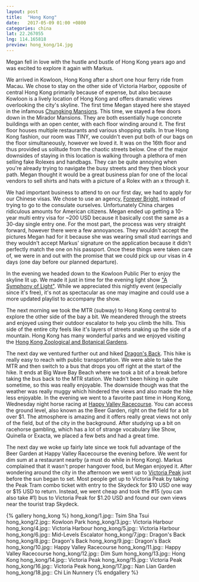 ```yaml
---
layout: post
title:  "Hong Kong"
date:   2017-05-09 01:00 +0800
categories: china
lat: 22.267055
lng: 114.165818
preview: hong_kong/14.jpg
---
```


Megan fell in love with the hustle and bustle of Hong Kong years ago and was excited to explore it again with Markus.

<!--more-->

We arrived in Kowloon, Hong Kong after a short one hour ferry ride from Macau. We chose to stay on the other side of Victoria Harbor, opposite of central Hong Kong primarily because of expense,
but also because Kowloon is a lively location of Hong Kong and offers dramatic views overlooking the city's skyline. The first time Megan stayed here she stayed in the infamous
[Chungking Mansions](https://en.wikipedia.org/wiki/Chungking_Mansions). This time, we stayed a few doors down in the Mirador Mansions. They are both essentially huge concrete buildings with an open
center, with each floor winding around it. The first floor houses multiple restaurants and various shopping stalls. In true Hong Kong fashion, our room was TINY, we couldn't even put both of our bags
on the floor simultaneously, however we loved it. It was on the 16th floor and thus provided us solitude from the chaotic streets below. One of the major downsides of staying in this location is
walking through a plethora of men selling fake Rolexes and handbags. They can be quite annoying when you're already trying to navigate the busy streets and they then block your path. Megan thought
it would be a great business plan for one of the local vendors to sell shirts and hats with a picture of a Rolex with an x through it.

We had important business to attend to on our first day, we had to apply for our Chinese visas. We chose to use an agency, [Forever Bright](http://www.fbt-chinavisa.com.hk/), instead of trying to go
to the consulate ourselves. Unfortunately China charges ridiculous amounts for American citizens. Megan ended up getting a 10-year multi entry visa for ~200 USD because it basically cost the same as
a 30-day single entry one. For the most part, the process was very straight forward, however there were a few annoyances.  They wouldn't accept the pictures Megan had for it because she was wearing
small stud earrings and they wouldn't accept Markus' signature on the application because it didn't perfectly match the one on his passport. Once these things were taken care of, we were in and out
with the promise that we could pick up our visas in 4 days (one day before our planned departure).

In the evening we headed down to the Kowloon Public Pier to enjoy the skyline lit up. We made it just in time for the evening light show
["A Symphony of Light"](http://www.tourism.gov.hk/symphony/english/details/details.html). While we appreciated this nightly event (especially since it's free), it's not as spectacular as one may
imagine and could use a more updated playlist to accompany the show.

The next morning we took the MTR (subway) to Hong Kong central to explore the other side of the bay a bit. We meandered through the streets and enjoyed using their outdoor escalator to help you
climb the hills. This side of the entire city feels like it's layers of streets snaking up the side of a mountain. Hong Kong has many wonderful parks and we enjoyed visiting the
[Hong Kong Zoological and Botanical Gardens](https://en.wikipedia.org/wiki/Hong_Kong_Zoological_and_Botanical_Gardens).

The next day we ventured further out and hiked [Dragon's Back](https://www.tripadvisor.com/Attraction_Review-g294217-d307766-Reviews-Dragon_s_Back-Hong_Kong.html). This hike is really easy to reach
with public transportation. We were able to take the MTR and then switch to a bus that drops you off right at the start of the hike. It ends at Big Wave Bay Beach where we took a bit of a break
before taking the bus back to the MTR station. We hadn't been hiking in quite sometime, so this was really enjoyable. The downside though was that the weather was really muggy which hindered the
views and also made the hike less enjoyable. In the evening we went to a favorite past time in Hong Kong, Wednesday night horse racing at
[Happy Valley Racecourse](http://www.happyvalleyracecourse.com/). You can access the ground level, also known as the Beer Garden, right on the field for a bit over $1. The atmosphere is amazing and
it offers really great views not only of the field, but of the city in the background. After studying up a bit on racehorse gambling, which has a lot of strange vocabulary like Show, Quinella or
Exacta, we placed a few bets and had a great time.

The next day we woke up fairly late since we took full advantage of the Beer Garden at Happy Valley Racecourse the evening before. We went for dim sum at a restaurant nearby (a must do while in
Hong Kong). Markus complained that it wasn't proper hangover food, but Megan enjoyed it. After wondering around the city in the afternoon we went up to
[Victoria Peak](https://en.wikipedia.org/wiki/Victoria_Peak) just before the sun began to set. Most people get up to Victoria Peak by taking the Peak Tram combo ticket with entry to the Skydeck
for $10 USD one way or $15 USD to return. Instead, we went cheap and took the #15 (you can also take #1) bus to Victoria Peak for $1.20 USD and found our own views near the tourist trap Skydeck.

{% gallery hong_kong %}
hong_kong/1.jpg:: Tsim Sha Tsui
hong_kong/2.jpg:: Kowloon Park
hong_kong/3.jpg:: Victoria Harbour
hong_kong/4.jpg:: Victoria Harbour
hong_kong/5.jpg:: Victoria Harbour
hong_kong/6.jpg:: Mid-Levels Escalator
hong_kong/7.jpg:: Dragon's Back
hong_kong/8.jpg:: Dragon's Back
hong_kong/9.jpg:: Dragon's Back
hong_kong/10.jpg:: Happy Valley Racecourse
hong_kong/11.jpg:: Happy Valley Racecourse
hong_kong/12.jpg:: Dim Sum
hong_kong/13.jpg:: Hong Kong
hong_kong/14.jpg:: Victoria Peak
hong_kong/15.jpg:: Victoria Peak
hong_kong/16.jpg:: Victoria Peak
hong_kong/17.jpg:: Nan Lian Garden
hong_kong/18.jpg:: Chi Lin Nunnery
{% endgallery %}